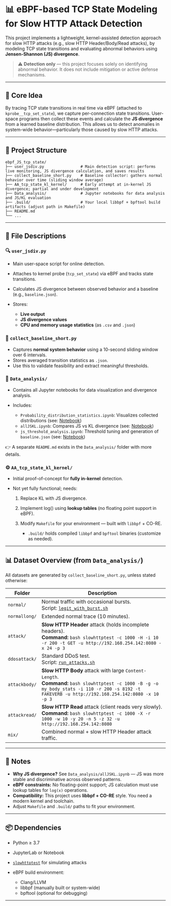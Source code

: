 # 📊 eBPF-based TCP State Modeling for Slow HTTP Attack Detection

This project implements a lightweight, kernel-assisted detection approach for slow HTTP attacks (e.g., slow HTTP Header/Body/Read attacks), by modeling TCP state transitions and evaluating abnormal behaviors using **Jensen-Shannon (JS) divergence**.

> ⚠️ **Detection only** — this project focuses solely on identifying abnormal behavior. It does not include mitigation or active defense mechanisms.

---

## 🧠 Core Idea

By tracing TCP state transitions in real time via eBPF (attached to `kprobe__tcp_set_state`), we capture per-connection state transitions. User-space programs then collect these events and calculate the **JS divergence** from a learned baseline distribution. This allows us to detect anomalies in system-wide behavior—particularly those caused by slow HTTP attacks.

---

## 📁 Project Structure

```
ebpf_JS_tcp_state/
├── user_jsdiv.py                # Main detection script: performs live monitoring, JS divergence calculation, and saves results
├── collect_baseline_short.py    # Baseline collector: gathers normal behavior over time (sliding window average)
├── AA_tcp_state_kl_kernel/      # Early attempt at in-kernel JS divergence; partial and under development
├── Data_analysis/               # Jupyter notebooks for data analysis and JS/KL evaluation
├── .build/                      # Your local libbpf + bpftool build artifacts (adjust path in Makefile)
├── README.md
└── ...
```

---

## 📜 File Descriptions

### 🔍 `user_jsdiv.py`

* Main user-space script for online detection.
* Attaches to kernel probe (`tcp_set_state`) via eBPF and tracks state transitions.
* Calculates JS divergence between observed behavior and a baseline (e.g., `baseline.json`).
* Stores:

  * **Live output**
  * **JS divergence values**
  * **CPU and memory usage statistics** (as `.csv` and `.json`)

### 🧪 `collect_baseline_short.py`

* Captures **normal system behavior** using a 10-second sliding window over 6 intervals.
* Stores averaged transition statistics as `.json`.
* Use this to validate feasibility and extract meaningful thresholds.

### 📂 `Data_analysis/`

* Contains all Jupyter notebooks for data visualization and divergence analysis.
* Includes:

  * `Probability_distribution_statistics.ipynb`: Visualizes collected distributions (see: [Notebook](https://github.com/awmwl/ebpf_JS_tcp_state/blob/main/Data_analysis/Probability_distribution_statistics.ipynb))
  * `allJSKL.ipynb`: Compares JS vs KL divergence (see: [Notebook](https://github.com/awmwl/ebpf_JS_tcp_state/blob/main/Data_analysis/allJSKL.ipynb))
  * `js_threshold_analysis.ipynb`: Threshold tuning and generation of `baseline.json` (see: [Notebook](https://github.com/awmwl/ebpf_JS_tcp_state/blob/main/Data_analysis/js_threshold_analysis.ipynb))

👉 A separate `README.md` exists in the `Data_analysis/` folder with more details.

### ⚙️ `AA_tcp_state_kl_kernel/`

* Initial proof-of-concept for **fully in-kernel** detection.
* Not yet fully functional; needs:

  1. Replace KL with JS divergence.
  2. Implement log() using **lookup tables** (no floating point support in eBPF).
  3. Modify `Makefile` for your environment — built with `libbpf` + CO-RE.

     * `.build/` holds compiled `libbpf` and `bpftool` binaries (customize as needed).

---

## 📊 Dataset Overview (from `Data_analysis/`)

All datasets are generated by `collect_baseline_short.py`, unless stated otherwise:

| Folder        | Description                                                                                                                                       |
| ------------- | ------------------------------------------------------------------------------------------------------------------------------------------------- |
| `normal/`     | Normal traffic with occasional bursts. <br> Script: [`legit_with_burst.sh`](https://github.com/awmwl/ebpf_xdp_ddos/blob/main/legit_with_burst.sh) |
| `normallong/` | Extended normal trace (10 minutes).                                                                                                               |
| `attack/`     | **Slow HTTP Header** attack (holds incomplete headers).<br>**Command:** ```bash slowhttptest -c 1000 -H -i 10 -r 200 -t GET -u http://192.168.254.142:8080 -x 24 -p 3```                                           |
| `ddosattack/` | Standard DDoS test.<br> Script: [`run_attacks.sh`](https://github.com/awmwl/ebpf_xdp_ddos/blob/main/run_attacks.sh)                               |
| `attackbody/` | **Slow HTTP Body** attack with large `Content-Length`.<br>**Command:** ```bash slowhttptest -c 1000 -B -g -o my_body_stats -i 110 -r 200 -s 8192 -t FAKEVERB -u http://192.168.254.142:8080 -x 10 -p 3```                                                                                            |
| `attackread/` | **Slow HTTP Read** attack (client reads very slowly).<br>**Command:** ```bash slowhttptest -c 1000 -X -r 1000 -w 10 -y 20 -n 5 -z 32 -u http://192.168.254.142:8080```                                                                                             |
| `mix/`        | Combined normal + slow HTTP Header attack traffic.                                                                                                |

---

## 📌 Notes

* **Why JS divergence?** See `Data_analysis/allJSKL.ipynb` — JS was more stable and discriminative across observed patterns.
* **eBPF constraints:** No floating-point support; JS calculation must use lookup tables for `log(x)` operations.
* **Compatibility:** This project uses **libbpf + CO-RE** style. You need a modern kernel and toolchain.
* Adjust `Makefile` and `.build/` paths to fit your environment.

---

## 📦 Dependencies

* Python ≥ 3.7
* JupyterLab or Notebook
* [`slowhttptest`](https://github.com/shekyan/slowhttptest) for simulating attacks 
* eBPF build environment:

  * Clang/LLVM
  * libbpf (manually built or system-wide)
  * bpftool (optional for debugging)

---
